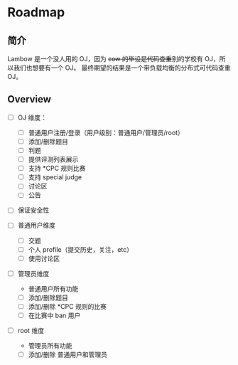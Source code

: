 # Roadmap

## 简介

Lambow 是一个没人用的 OJ，因为 ~~cow 的毕设是代码查重~~别的学校有 OJ，所以我们也想要有一个 OJ。
最终期望的结果是一个带负载均衡的分布式可代码查重 OJ。

## Overview

- [ ] OJ 维度：
  - [ ] 普通用户注册/登录（用户级别：普通用户/管理员/root）
  - [ ] 添加/删除题目
  - [ ] 判题
  - [ ] 提供评测列表展示
  - [ ] 支持 *CPC 规则比赛
  - [ ] 支持 special judge
  - [ ] 讨论区
  - [ ] 公告
- [ ] 保证安全性
  
- [ ] 普通用户维度
  - [ ] 交题
  - [ ] 个人 profile（提交历史，关注，etc）
  - [ ] 使用讨论区

- [ ] 管理员维度
  - 普通用户所有功能
  - [ ] 添加/删除题目
  - [ ] 添加/删除 *CPC 规则的比赛
  - [ ] 在比赛中 ban 用户

- [ ] root 维度
  - 管理员所有功能
  - [ ] 添加/删除 普通用户和管理员
